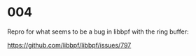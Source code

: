 # 004

Repro for what seems to be a bug in libbpf with the ring buffer:

https://github.com/libbpf/libbpf/issues/797
